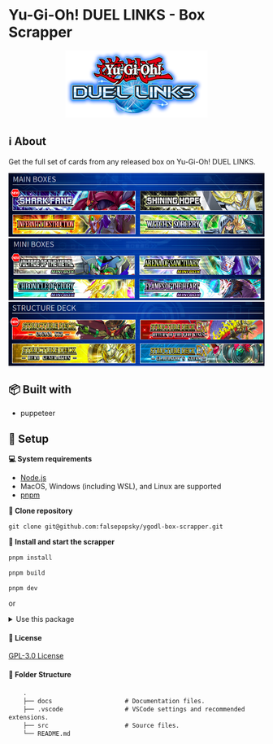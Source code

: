 # Yu-Gi-Oh! DUEL LINKS - Box Scrapper

<div align="center">
  	<img src="docs/images/duel_links_logo.png" alt="Duel Links Logo" />
</div>

## :information_source: About

Get the full set of cards from any released box on Yu-Gi-Oh! DUEL LINKS.

<div align="center">
    <img src="docs/images/main_box.png" alt="Main Box Section" />
    <img src="docs/images/mini_box.png" alt="Mini Box Section" />
    <img src="docs/images/structure_deck.png" alt="Structure Deck Section" />
</div>

## :package: Built with

- puppeteer

## :pushpin: Setup

**:computer: System requirements**

- [Node.js](https://nodejs.org/en/download/current/)
- MacOS, Windows (including WSL), and Linux are supported
- [pnpm](https://pnpm.io/)

**:arrows_counterclockwise: Clone repository**

```
git clone git@github.com:falsepopsky/ygodl-box-scrapper.git
```

**:checkered_flag: Install and start the scrapper**

```
pnpm install
```

```
pnpm build
```

```
pnpm dev
```

or

<details><summary>Use this package</summary>

```javascript
(async function main() {
  const englishSet = await getBoxSet('en', 'sd-hero_rising/');
  console.table(data);
})().catch((err) => console.log(err));
```

![English Set](docs/images/set-en.png)
![Japanese Set](docs/images/set-jp.png)

</details>

#### :scroll: License

[GPL-3.0 License](https://github.com/falsepopsky/ygodl-box-scrapper/blob/main/LICENSE)

#### :open_file_folder: Folder Structure

```
    .
    ├── docs                    # Documentation files.
    ├── .vscode                 # VSCode settings and recommended extensions.
    ├── src                     # Source files.
    └── README.md
```

